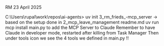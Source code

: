 RM 23 April 2025

C:\Users\rupal\work\repos\ai-agents> uv init 3_rm_frieds_-mcp_server
    -> based on the setup done in 2_mcp_leave_management readme.md
uv run mcp install main.py  to add the MCP Server to Claude
Remember to have Claude in developer mode, restarted after killing from Task Manager
Then under tools icon we see the 4 tools we defined in main.py !!


